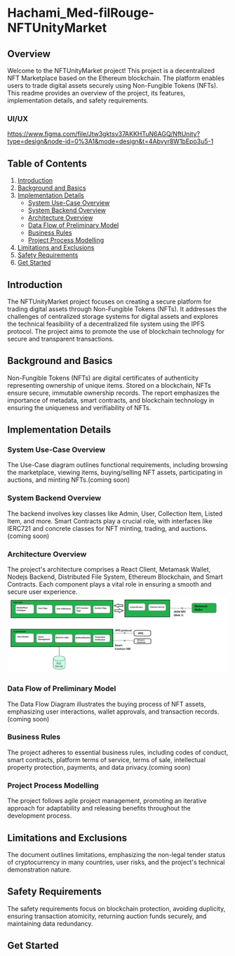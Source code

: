 # Hachami_Med-filRouge-NFTUnityMarket

## Overview
Welcome to the NFTUnityMarket project! This project is a decentralized NFT Marketplace based on the Ethereum blockchain. The platform enables users to trade digital assets securely using Non-Fungible Tokens (NFTs). This readme provides an overview of the project, its features, implementation details, and safety requirements.

### UI/UX
https://www.figma.com/file/Jtw3gktsv37AKKHTuN6AGQ/NftUnity?type=design&node-id=0%3A1&mode=design&t=4Abvyr8W1bEpo3u5-1

## Table of Contents

1. [Introduction](#introduction)
2. [Background and Basics](#background-and-basics)
3. [Implementation Details](#implementation-details)
   - [System Use-Case Overview](#system-use-case-overview)
   - [System Backend Overview](#system-backend-overview)
   - [Architecture Overview](#architecture-overview)
   - [Data Flow of Preliminary Model](#data-flow-of-preliminary-model)
   - [Business Rules](#business-rules)
   - [Project Process Modelling](#project-process-modelling)
4. [Limitations and Exclusions](#limitations-and-exclusions)
5. [Safety Requirements](#safety-requirements)
6. [Get Started](#get-started)


## Introduction

The NFTUnityMarket project focuses on creating a secure platform for trading digital assets through Non-Fungible Tokens (NFTs). It addresses the challenges of centralized storage systems for digital assets and explores the technical feasibility of a decentralized file system using the IPFS protocol. The project aims to promote the use of blockchain technology for secure and transparent transactions.



## Background and Basics

Non-Fungible Tokens (NFTs) are digital certificates of authenticity representing ownership of unique items. Stored on a blockchain, NFTs ensure secure, immutable ownership records. The report emphasizes the importance of metadata, smart contracts, and blockchain technology in ensuring the uniqueness and verifiability of NFTs.

## Implementation Details

### System Use-Case Overview

The Use-Case diagram outlines functional requirements, including browsing the marketplace, viewing items, buying/selling NFT assets, participating in auctions, and minting NFTs.(coming soon)

### System Backend Overview

The backend involves key classes like Admin, User, Collection Item, Listed Item, and more. Smart Contracts play a crucial role, with interfaces like IERC721 and concrete classes for NFT minting, trading, and auctions.(coming soon)

### Architecture Overview

The project's architecture comprises a React Client, Metamask Wallet, Nodejs Backend, Distributed File System, Ethereum Blockchain, and Smart Contracts. Each component plays a vital role in ensuring a smooth and secure user experience.
![Architectural Diagram](./Docs/Uml/Architectural%20Diagram.png)

### Data Flow of Preliminary Model

The Data Flow Diagram illustrates the buying process of NFT assets, emphasizing user interactions, wallet approvals, and transaction records.(coming soon)

### Business Rules

The project adheres to essential business rules, including codes of conduct, smart contracts, platform terms of service, terms of sale, intellectual property protection, payments, and data privacy.(coming soon)

### Project Process Modelling

The project follows agile project management, promoting an iterative approach for adaptability and releasing benefits throughout the development process.

## Limitations and Exclusions

The document outlines limitations, emphasizing the non-legal tender status of cryptocurrency in many countries, user risks, and the project's technical demonstration nature.

## Safety Requirements

The safety requirements focus on blockchain protection, avoiding duplicity, ensuring transaction atomicity, returning auction funds securely, and maintaining data redundancy.

## Get Started

